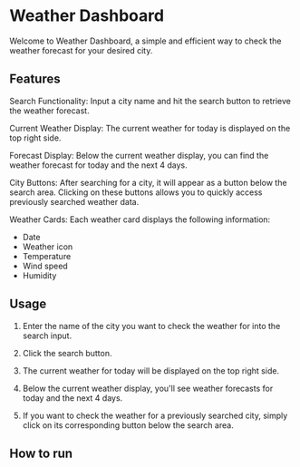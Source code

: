 # Weather Dashboard 
Welcome to Weather Dashboard, a simple and efficient way to check the weather forecast for your desired city.

## Features
Search Functionality: Input a city name and hit the search button to retrieve the weather forecast.

Current Weather Display: The current weather for today is displayed on the top right side.

Forecast Display: Below the current weather display, you can find the weather forecast for today and the next 4 days.

City Buttons: After searching for a city, it will appear as a button below the search area. Clicking on these buttons allows you to quickly access previously searched weather data.

Weather Cards: Each weather card displays the following information:

- Date
- Weather icon
- Temperature
- Wind speed
- Humidity

## Usage
1. Enter the name of the city you want to check the weather for into the search input.

2. Click the search button.

3. The current weather for today will be displayed on the top right side.

4. Below the current weather display, you'll see weather forecasts for today and the next 4 days.

5. If you want to check the weather for a previously searched city, simply click on its corresponding button below the search area.

## How to run

